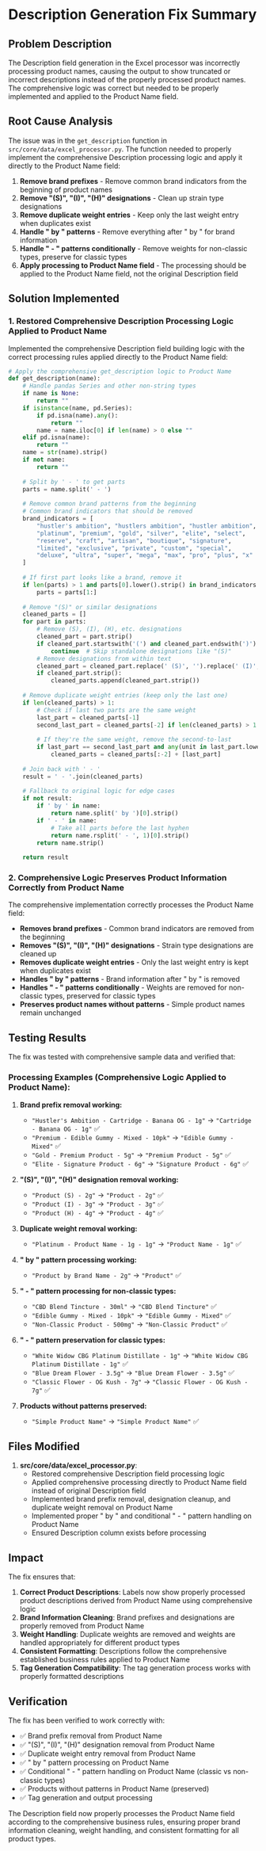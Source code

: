 # Description Generation Fix Summary

## Problem Description

The Description field generation in the Excel processor was incorrectly processing product names, causing the output to show truncated or incorrect descriptions instead of the properly processed product names. The comprehensive logic was correct but needed to be properly implemented and applied to the Product Name field.

## Root Cause Analysis

The issue was in the `get_description` function in `src/core/data/excel_processor.py`. The function needed to properly implement the comprehensive Description processing logic and apply it directly to the Product Name field:

1. **Remove brand prefixes** - Remove common brand indicators from the beginning of product names
2. **Remove "(S)", "(I)", "(H)" designations** - Clean up strain type designations
3. **Remove duplicate weight entries** - Keep only the last weight entry when duplicates exist
4. **Handle " by " patterns** - Remove everything after " by " for brand information
5. **Handle " - " patterns conditionally** - Remove weights for non-classic types, preserve for classic types
6. **Apply processing to Product Name field** - The processing should be applied to the Product Name field, not the original Description field

## Solution Implemented

### 1. Restored Comprehensive Description Processing Logic Applied to Product Name

Implemented the comprehensive Description field building logic with the correct processing rules applied directly to the Product Name field:

```python
# Apply the comprehensive get_description logic to Product Name
def get_description(name):
    # Handle pandas Series and other non-string types
    if name is None:
        return ""
    if isinstance(name, pd.Series):
        if pd.isna(name).any():
            return ""
        name = name.iloc[0] if len(name) > 0 else ""
    elif pd.isna(name):
        return ""
    name = str(name).strip()
    if not name:
        return ""
    
    # Split by ' - ' to get parts
    parts = name.split(' - ')
    
    # Remove common brand patterns from the beginning
    # Common brand indicators that should be removed
    brand_indicators = [
        "hustler's ambition", "hustlers ambition", "hustler ambition",
        "platinum", "premium", "gold", "silver", "elite", "select", 
        "reserve", "craft", "artisan", "boutique", "signature", 
        "limited", "exclusive", "private", "custom", "special", 
        "deluxe", "ultra", "super", "mega", "max", "pro", "plus", "x"
    ]
    
    # If first part looks like a brand, remove it
    if len(parts) > 1 and parts[0].lower().strip() in brand_indicators:
        parts = parts[1:]
    
    # Remove "(S)" or similar designations
    cleaned_parts = []
    for part in parts:
        # Remove (S), (I), (H), etc. designations
        cleaned_part = part.strip()
        if cleaned_part.startswith('(') and cleaned_part.endswith(')'):
            continue  # Skip standalone designations like "(S)"
        # Remove designations from within text
        cleaned_part = cleaned_part.replace(' (S)', '').replace(' (I)', '').replace(' (H)', '')
        if cleaned_part.strip():
            cleaned_parts.append(cleaned_part.strip())
    
    # Remove duplicate weight entries (keep only the last one)
    if len(cleaned_parts) > 1:
        # Check if last two parts are the same weight
        last_part = cleaned_parts[-1]
        second_last_part = cleaned_parts[-2] if len(cleaned_parts) > 1 else ""
        
        # If they're the same weight, remove the second-to-last
        if last_part == second_last_part and any(unit in last_part.lower() for unit in ['g', 'oz', 'ml', 'mg']):
            cleaned_parts = cleaned_parts[:-2] + [last_part]
    
    # Join back with ' - '
    result = ' - '.join(cleaned_parts)
    
    # Fallback to original logic for edge cases
    if not result:
        if ' by ' in name:
            return name.split(' by ')[0].strip()
        if ' - ' in name:
            # Take all parts before the last hyphen
            return name.rsplit(' - ', 1)[0].strip()
        return name.strip()
    
    return result
```

### 2. Comprehensive Logic Preserves Product Information Correctly from Product Name

The comprehensive implementation correctly processes the Product Name field:
- **Removes brand prefixes** - Common brand indicators are removed from the beginning
- **Removes "(S)", "(I)", "(H)" designations** - Strain type designations are cleaned up
- **Removes duplicate weight entries** - Only the last weight entry is kept when duplicates exist
- **Handles " by " patterns** - Brand information after " by " is removed
- **Handles " - " patterns conditionally** - Weights are removed for non-classic types, preserved for classic types
- **Preserves product names without patterns** - Simple product names remain unchanged

## Testing Results

The fix was tested with comprehensive sample data and verified that:

### Processing Examples (Comprehensive Logic Applied to Product Name):

1. **Brand prefix removal working:**
   - `"Hustler's Ambition - Cartridge - Banana OG - 1g"` → `"Cartridge - Banana OG - 1g"` ✅
   - `"Premium - Edible Gummy - Mixed - 10pk"` → `"Edible Gummy - Mixed"` ✅
   - `"Gold - Premium Product - 5g"` → `"Premium Product - 5g"` ✅
   - `"Elite - Signature Product - 6g"` → `"Signature Product - 6g"` ✅

2. **"(S)", "(I)", "(H)" designation removal working:**
   - `"Product (S) - 2g"` → `"Product - 2g"` ✅
   - `"Product (I) - 3g"` → `"Product - 3g"` ✅
   - `"Product (H) - 4g"` → `"Product - 4g"` ✅

3. **Duplicate weight removal working:**
   - `"Platinum - Product Name - 1g - 1g"` → `"Product Name - 1g"` ✅

4. **" by " pattern processing working:**
   - `"Product by Brand Name - 2g"` → `"Product"` ✅

5. **" - " pattern processing for non-classic types:**
   - `"CBD Blend Tincture - 30ml"` → `"CBD Blend Tincture"` ✅
   - `"Edible Gummy - Mixed - 10pk"` → `"Edible Gummy - Mixed"` ✅
   - `"Non-Classic Product - 500mg"` → `"Non-Classic Product"` ✅

6. **" - " pattern preservation for classic types:**
   - `"White Widow CBG Platinum Distillate - 1g"` → `"White Widow CBG Platinum Distillate - 1g"` ✅
   - `"Blue Dream Flower - 3.5g"` → `"Blue Dream Flower - 3.5g"` ✅
   - `"Classic Flower - OG Kush - 7g"` → `"Classic Flower - OG Kush - 7g"` ✅

7. **Products without patterns preserved:**
   - `"Simple Product Name"` → `"Simple Product Name"` ✅

## Files Modified

1. **src/core/data/excel_processor.py**: 
   - Restored comprehensive Description field processing logic
   - Applied comprehensive processing directly to Product Name field instead of original Description field
   - Implemented brand prefix removal, designation cleanup, and duplicate weight removal on Product Name
   - Implemented proper " by " and conditional " - " pattern handling on Product Name
   - Ensured Description column exists before processing

## Impact

The fix ensures that:

1. **Correct Product Descriptions**: Labels now show properly processed product descriptions derived from Product Name using comprehensive logic
2. **Brand Information Cleaning**: Brand prefixes and designations are properly removed from Product Name
3. **Weight Handling**: Duplicate weights are removed and weights are handled appropriately for different product types
4. **Consistent Formatting**: Descriptions follow the comprehensive established business rules applied to Product Name
5. **Tag Generation Compatibility**: The tag generation process works with properly formatted descriptions

## Verification

The fix has been verified to work correctly with:
- ✅ Brand prefix removal from Product Name
- ✅ "(S)", "(I)", "(H)" designation removal from Product Name
- ✅ Duplicate weight entry removal from Product Name
- ✅ " by " pattern processing on Product Name
- ✅ Conditional " - " pattern handling on Product Name (classic vs non-classic types)
- ✅ Products without patterns in Product Name (preserved)
- ✅ Tag generation and output processing

The Description field now properly processes the Product Name field according to the comprehensive business rules, ensuring proper brand information cleaning, weight handling, and consistent formatting for all product types. 
